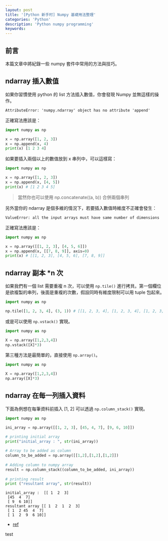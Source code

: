 ```yaml
---
layout: post
title: '[Python 新手村] Numpy 基礎用法整理'
categories: 'Python'
description: 'Python numpy programming'
keywords: 
---
```


## 前言
本篇文章中將紀錄一些 numpy 套件中常用的方法與技巧。

## ndarray 插入數值
如果你習慣使用 python 的 list 方法插入數值，你會發現 Numpy 並無這樣的操作。

```
AttributeError: 'numpy.ndarray' object has no attribute 'append'
```

正確寫法應該是：

```py
import numpy as np

x = np.array([1, 2, 3])
x = np.append(x, 4)
print(x) [1 2 3 4]
```

如果要插入兩個以上的數值放到 x 串列中，可以這樣寫：

```py
import numpy as np

x = np.array([1, 2, 3])
x = np.append(x, [4, 5])
print(x) # [1 2 3 4 5]
```

> 當然你也可以使用 np.concatenate((a, b)) 合併兩個串列

另外當你的 ndarray 是個多維的情況下，若要插入數值時維度不正確會發生：


```
ValueError: all the input arrays must have same number of dimensions
```

正確寫法應該是：

```py
import numpy as np

x = np.array([[1, 2, 3], [4, 5, 6]])
x = np.append(x, [[7, 8, 9]], axis=0)
print(x) # [[1, 2, 3], [4, 5, 6], [7, 8, 9]]
```

## ndarray 副本 *n 次
如果我們有一個 list 需要重複 n 次，可以使用 `np.tile()` 進行拷貝。第一個欄位是欲複製的串列，後面是重複的次數，假設同時有維度限制可以用  tuple 包起來。

```py
import numpy as np

np.tile([1, 2, 3, 4], (3, 1)) # [[1, 2, 3, 4], [1, 2, 3, 4], [1, 2, 3, 4]]
```

或是可以使用 `np.vstack()` 實現。

```py
import numpy as np

X = np.array([1,2,3,4])
np.vstack([X]*3)
```

第三種方法是最簡單的，直接使用 `np.array()`。

```py
import numpy as np

X = np.array([1,2,3,4])
np.array([X]*3)
```

## ndarray 在每一列插入資料
下面為例想在每筆資料前插入 [1, 2] 可以透過 `np.column_stack()` 實現。


```py
import numpy as np

ini_array = np.array([[1, 2, 3], [45, 4, 7], [9, 6, 10]])

# printing initial array
print("initial_array : ", str(ini_array))
 
# Array to be added as column
column_to_be_added = np.array([[1,2],[1,2],[1,2]])
 
# Adding column to numpy array
result = np.column_stack((column_to_be_added, ini_array))
 
# printing result
print ("resultant array", str(result))
```

```
initial_array :  [[ 1  2  3]
 [45  4  7]
 [ 9  6 10]]
resultant array [[ 1  2  1  2  3]
 [ 1  2 45  4  7]
 [ 1  2  9  6 10]]
 ```

- [ref](https://www.geeksforgeeks.org/python-ways-to-add-row-columns-in-numpy-array/)

test